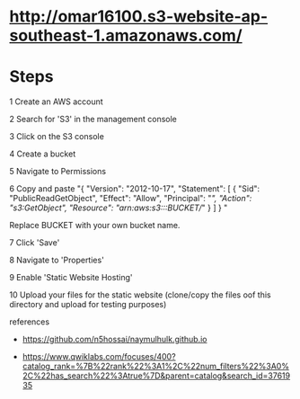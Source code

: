 # http://omar16100.s3-website-ap-southeast-1.amazonaws.com/

# Steps 

1 Create an AWS account

2 Search for 'S3' in the management console

3 Click on the S3 console

4 Create a bucket

5 Navigate to Permissions

6 Copy and paste "{
  "Version": "2012-10-17",
  "Statement": [
    {
      "Sid": "PublicReadGetObject",
      "Effect": "Allow",
      "Principal": "*",
      "Action": "s3:GetObject",
      "Resource": "arn:aws:s3:::BUCKET/*"
    }
  ]
}
"

Replace BUCKET with your own bucket name.

7 Click 'Save'

8 Navigate to 'Properties'

9 Enable 'Static Website Hosting'

10 Upload your files for the static website (clone/copy the files oof this directory and upload for testing purposes)




references

 - https://github.com/n5hossai/naymulhulk.github.io
 
 - https://www.qwiklabs.com/focuses/400?catalog_rank=%7B%22rank%22%3A1%2C%22num_filters%22%3A0%2C%22has_search%22%3Atrue%7D&parent=catalog&search_id=3761935

